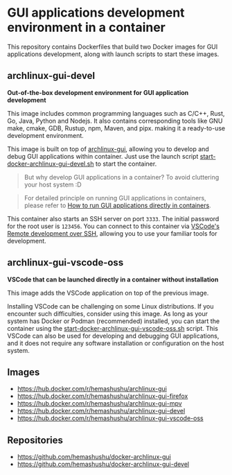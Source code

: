 # GUI applications development environment in a container

This repository contains Dockerfiles that build two Docker images for GUI applications development, along with launch scripts to start these images.

## archlinux-gui-devel

**Out-of-the-box development environment for GUI application development**

This image includes common programming languages such as C/C++, Rust, Go, Java, Python and Nodejs. It also contains corresponding tools like GNU make, cmake, GDB, Rustup, npm, Maven, and pipx. making it a ready-to-use development environment.

This image is built on top of [archlinux-gui](https://hub.docker.com/r/hemashushu/archlinux-gui), allowing you to develop and debug GUI applications within container. Just use the launch script [start-docker-archlinux-gui-devel.sh](https://github.com/hemashushu/docker-archlinux-gui-devel/blob/main/start-docker-archlinux-gui-devel.sh) to start the container.

> But why develop GUI applications in a container? To avoid cluttering your host system :D

> For detailed principle on running GUI applications in containers, please refer to [How to run GUI applications directly in containers](https://github.com/hemashushu/docker-archlinux-gui).

This container also starts an SSH server on port `3333`. The initial password for the root user is `123456`. You can connect to this container via [VSCode's Remote development over SSH](https://code.visualstudio.com/docs/remote/ssh-tutorial), allowing you to use your familiar tools for development.

## archlinux-gui-vscode-oss

**VSCode that can be launched directly in a container without installation**

This image adds the VSCode application on top of the previous image.

Installing VSCode can be challenging on some Linux distributions. If you encounter such difficulties, consider using this image. As long as your system has Docker or Podman (recommended) installed, you can start the container using the [start-docker-archlinux-gui-vscode-oss.sh](https://github.com/hemashushu/docker-archlinux-gui-devel/blob/main/start-docker-archlinux-gui-vscode-oss.sh) script. This VSCode can also be used for developing and debugging GUI applications, and it does not require any software installation or configuration on the host system.

## Images

- https://hub.docker.com/r/hemashushu/archlinux-gui
- https://hub.docker.com/r/hemashushu/archlinux-gui-firefox
- https://hub.docker.com/r/hemashushu/archlinux-gui-mpv
- https://hub.docker.com/r/hemashushu/archlinux-gui-devel
- https://hub.docker.com/r/hemashushu/archlinux-gui-vscode-oss

## Repositories

- https://github.com/hemashushu/docker-archlinux-gui
- https://github.com/hemashushu/docker-archlinux-gui-devel